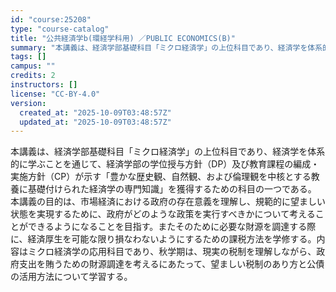 ```yaml
---
id: "course:25208"
type: "course-catalog"
title: "公共経済学b(環経学科用) ／PUBLIC ECONOMICS(B)"
summary: "本講義は、経済学部基礎科目「ミクロ経済学」の上位科目であり、経済学を体系的に学ぶことを通じて、経済学部の学位授与方針（DP）及び教育課程の編成・実施方針（CP）が示す「豊かな歴史観、自然観、および倫理観を中核とする教養に基礎付けられた経済学…"
tags: []
campus: ""
credits: 2
instructors: []
license: "CC-BY-4.0"
version:
  created_at: "2025-10-09T03:48:57Z"
  updated_at: "2025-10-09T03:48:57Z"
---
```

本講義は、経済学部基礎科目「ミクロ経済学」の上位科目であり、経済学を体系的に学ぶことを通じて、経済学部の学位授与方針（DP）及び教育課程の編成・実施方針（CP）が示す「豊かな歴史観、自然観、および倫理観を中核とする教養に基礎付けられた経済学の専門知識」を獲得するための科目の一つである。 本講義の目的は、市場経済における政府の存在意義を理解し、規範的に望ましい状態を実現するために、政府がどのような政策を実行すべきかについて考えることができるようになることを目指す。またそのために必要な財源を調達する際に、経済厚生を可能な限り損なわないようにするための課税方法を学修する。内容はミクロ経済学の応用科目であり、秋学期は、現実の税制を理解しながら、政府支出を賄うための財源調達を考えるにあたって、望ましい税制のあり方と公債の活用方法について学習する。
